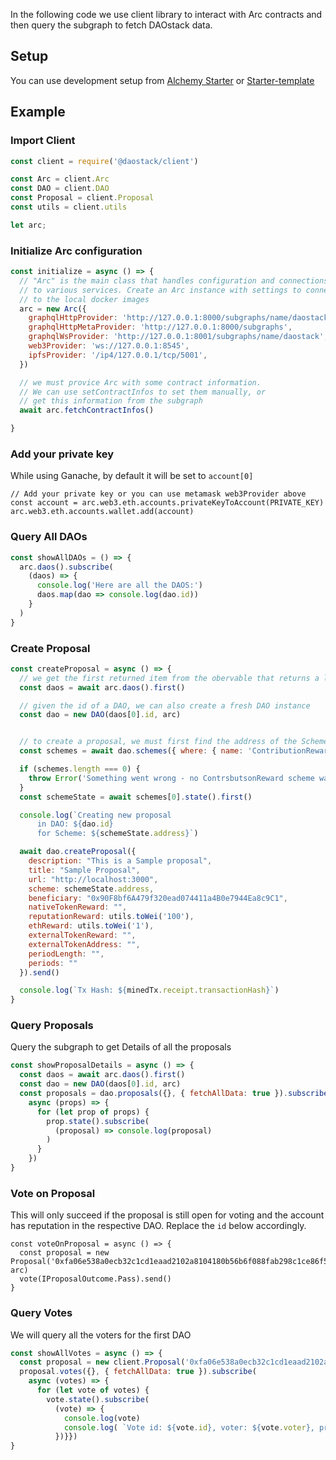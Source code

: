 In the following code we use client library to interact with Arc contracts and then query the subgraph to fetch DAOstack data.

## Setup

You can use development setup from [Alchemy Starter](https://github.com/daostack/DAOstack-Hackers-Kit/tree/master/alchemy-starter) or [Starter-template](https://github.com/daostack/DAOstack-Hackers-Kit/tree/master/starter-template)
 
## Example

### Import Client

```javascript
const client = require('@daostack/client')

const Arc = client.Arc
const DAO = client.DAO
const Proposal = client.Proposal
const utils = client.utils

let arc;
```

### Initialize Arc configuration

```javascript
const initialize = async () => {
  // "Arc" is the main class that handles configuration and connections
  // to various services. Create an Arc instance with settings to connect
  // to the local docker images
  arc = new Arc({
    graphqlHttpProvider: 'http://127.0.0.1:8000/subgraphs/name/daostack',
    graphqlHttpMetaProvider: 'http://127.0.0.1:8000/subgraphs',
    graphqlWsProvider: 'http://127.0.0.1:8001/subgraphs/name/daostack',
    web3Provider: 'ws://127.0.0.1:8545',
    ipfsProvider: '/ip4/127.0.0.1/tcp/5001',
  })

  // we must provice Arc with some contract information.
  // We can use setContractInfos to set them manually, or
  // get this information from the subgraph
  await arc.fetchContractInfos()

}
```

### Add your private key 

While using Ganache, by default it will be set to `account[0]`

```
// Add your private key or you can use metamask web3Provider above
const account = arc.web3.eth.accounts.privateKeyToAccount(PRIVATE_KEY)
arc.web3.eth.accounts.wallet.add(account)
```

### Query All DAOs

```javascript
const showAllDAOs = () => {
  arc.daos().subscribe(
    (daos) => {
      console.log('Here are all the DAOS:')
      daos.map(dao => console.log(dao.id))
    }
  )
}
```

### Create Proposal

```javascript
const createProposal = async () => {
  // we get the first returned item from the obervable that returns a list of DAOs
  const daos = await arc.daos().first()

  // given the id of a DAO, we can also create a fresh DAO instance
  const dao = new DAO(daos[0].id, arc)


  // to create a proposal, we must first find the address of the Scheme to create it in
  const schemes = await dao.schemes({ where: { name: 'ContributionReward'}}).first()

  if (schemes.length === 0) {
    throw Error('Something went wrong - no ContrsbutsonReward scheme was registered with this DAO')
  }
  const schemeState = await schemes[0].state().first()

  console.log(`Creating new proposal
      in DAO: ${dao.id}
      for Scheme: ${schemeState.address}`)

  await dao.createProposal({
    description: "This is a Sample proposal",
    title: "Sample Proposal",
    url: "http://localhost:3000",
    scheme: schemeState.address,
    beneficiary: "0x90F8bf6A479f320ead074411a4B0e7944Ea8c9C1",
    nativeTokenReward: "",
    reputationReward: utils.toWei('100'),
    ethReward: utils.toWei('1'),
    externalTokenReward: "",
    externalTokenAddress: "",
    periodLength: "",
    periods: ""
  }).send()

  console.log(`Tx Hash: ${minedTx.receipt.transactionHash}`)
}
```

### Query Proposals

Query the subgraph to get Details of all the proposals

```javascript
const showProposalDetails = async () => {
  const daos = await arc.daos().first()
  const dao = new DAO(daos[0].id, arc)
  const proposals = dao.proposals({}, { fetchAllData: true }).subscribe(
    async (props) => {
      for (let prop of props) {
        prop.state().subscribe(
          (proposal) => console.log(proposal)
        )
      }
    })
}
```

### Vote on Proposal

This will only succeed if the proposal is still open for voting and the account has reputation in the respective DAO.
Replace the `id` below accordingly.

```
const voteOnProposal = async () => {
  const proposal = new Proposal('0xfa06e538a0ecb32c1cd1eaad2102a8104180b56b6f088fab298c1ce86f582b8e', arc)
  vote(IProposalOutcome.Pass).send()
}
```

### Query Votes

We will query all the voters for the first DAO

```javascript
const showAllVotes = async () => {
  const proposal = new client.Proposal('0xfa06e538a0ecb32c1cd1eaad2102a8104180b56b6f088fab298c1ce86f582b8e', arc)
  proposal.votes({}, { fetchAllData: true }).subscribe(
    async (votes) => {
      for (let vote of votes) {
        vote.state().subscribe(
          (vote) => {
            console.log(vote)
            console.log( `Vote id: ${vote.id}, voter: ${vote.voter}, proposal: ${proposal.id}`)
          })}})
}
```

